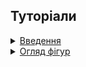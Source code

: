 <!--
## Концепції

<details>
  <summary><a href="./concept/RoutineInput.md#Масив-аргументів">
    Масив аргументів
  </a></summary>
    Це сукупність параметрів рутини, котрі сформовано в псевдомасив <code>arguments</code>.
</details>
-->


## Туторіали

<details>
  <summary><a href="./tutorial/Introduction.md">
    Введення
  </a></summary>
    Стаття описує основні особливості модуля та принципи його використання.
</details>

<details>
  <summary><a href="./tutorial/FiguresOverview.md">
    Огляд фігур
  </a></summary>
    Огляд доступних фігур та демонструює їх використання
</details>
